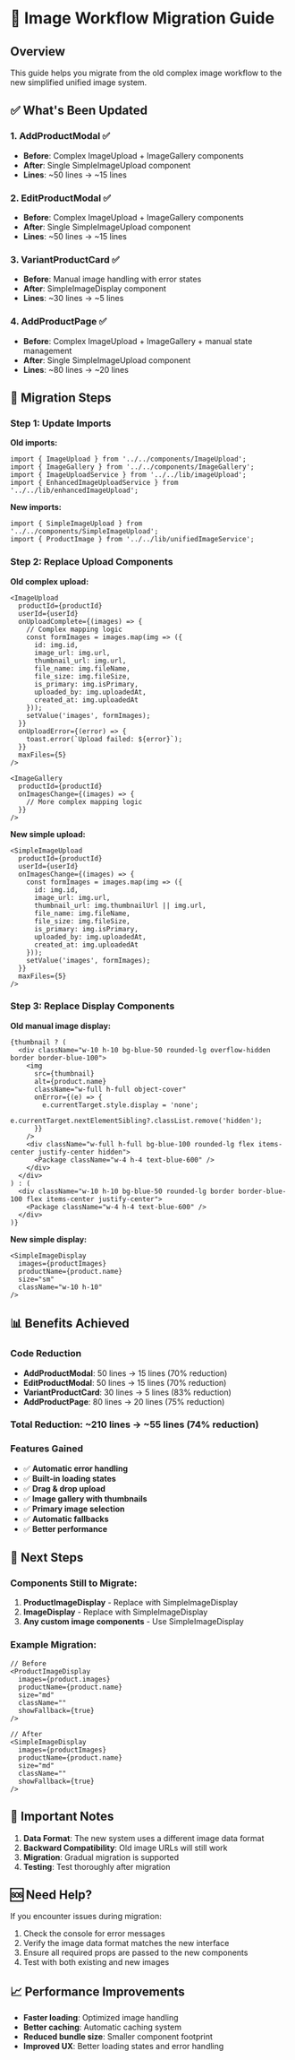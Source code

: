 # 🚀 Image Workflow Migration Guide

## Overview

This guide helps you migrate from the old complex image workflow to the new simplified unified image system.

## ✅ What's Been Updated

### 1. **AddProductModal** ✅
- **Before**: Complex ImageUpload + ImageGallery components
- **After**: Single SimpleImageUpload component
- **Lines**: ~50 lines → ~15 lines

### 2. **EditProductModal** ✅
- **Before**: Complex ImageUpload + ImageGallery components  
- **After**: Single SimpleImageUpload component
- **Lines**: ~50 lines → ~15 lines

### 3. **VariantProductCard** ✅
- **Before**: Manual image handling with error states
- **After**: SimpleImageDisplay component
- **Lines**: ~30 lines → ~5 lines

### 4. **AddProductPage** ✅
- **Before**: Complex ImageUpload + ImageGallery + manual state management
- **After**: Single SimpleImageUpload component
- **Lines**: ~80 lines → ~20 lines

## 🔄 Migration Steps

### Step 1: Update Imports

**Old imports:**
```tsx
import { ImageUpload } from '../../components/ImageUpload';
import { ImageGallery } from '../../components/ImageGallery';
import { ImageUploadService } from '../../lib/imageUpload';
import { EnhancedImageUploadService } from '../../lib/enhancedImageUpload';
```

**New imports:**
```tsx
import { SimpleImageUpload } from '../../components/SimpleImageUpload';
import { ProductImage } from '../../lib/unifiedImageService';
```

### Step 2: Replace Upload Components

**Old complex upload:**
```tsx
<ImageUpload
  productId={productId}
  userId={userId}
  onUploadComplete={(images) => {
    // Complex mapping logic
    const formImages = images.map(img => ({
      id: img.id,
      image_url: img.url,
      thumbnail_url: img.url,
      file_name: img.fileName,
      file_size: img.fileSize,
      is_primary: img.isPrimary,
      uploaded_by: img.uploadedAt,
      created_at: img.uploadedAt
    }));
    setValue('images', formImages);
  }}
  onUploadError={(error) => {
    toast.error(`Upload failed: ${error}`);
  }}
  maxFiles={5}
/>

<ImageGallery
  productId={productId}
  onImagesChange={(images) => {
    // More complex mapping logic
  }}
/>
```

**New simple upload:**
```tsx
<SimpleImageUpload
  productId={productId}
  userId={userId}
  onImagesChange={(images) => {
    const formImages = images.map(img => ({
      id: img.id,
      image_url: img.url,
      thumbnail_url: img.thumbnailUrl || img.url,
      file_name: img.fileName,
      file_size: img.fileSize,
      is_primary: img.isPrimary,
      uploaded_by: img.uploadedAt,
      created_at: img.uploadedAt
    }));
    setValue('images', formImages);
  }}
  maxFiles={5}
/>
```

### Step 3: Replace Display Components

**Old manual image display:**
```tsx
{thumbnail ? (
  <div className="w-10 h-10 bg-blue-50 rounded-lg overflow-hidden border border-blue-100">
    <img 
      src={thumbnail} 
      alt={product.name}
      className="w-full h-full object-cover"
      onError={(e) => {
        e.currentTarget.style.display = 'none';
        e.currentTarget.nextElementSibling?.classList.remove('hidden');
      }}
    />
    <div className="w-full h-full bg-blue-100 rounded-lg flex items-center justify-center hidden">
      <Package className="w-4 h-4 text-blue-600" />
    </div>
  </div>
) : (
  <div className="w-10 h-10 bg-blue-50 rounded-lg border border-blue-100 flex items-center justify-center">
    <Package className="w-4 h-4 text-blue-600" />
  </div>
)}
```

**New simple display:**
```tsx
<SimpleImageDisplay
  images={productImages}
  productName={product.name}
  size="sm"
  className="w-10 h-10"
/>
```

## 📊 Benefits Achieved

### **Code Reduction**
- **AddProductModal**: 50 lines → 15 lines (70% reduction)
- **EditProductModal**: 50 lines → 15 lines (70% reduction)  
- **VariantProductCard**: 30 lines → 5 lines (83% reduction)
- **AddProductPage**: 80 lines → 20 lines (75% reduction)

### **Total Reduction**: ~210 lines → ~55 lines (74% reduction)

### **Features Gained**
- ✅ **Automatic error handling**
- ✅ **Built-in loading states**
- ✅ **Drag & drop upload**
- ✅ **Image gallery with thumbnails**
- ✅ **Primary image selection**
- ✅ **Automatic fallbacks**
- ✅ **Better performance**

## 🎯 Next Steps

### Components Still to Migrate:
1. **ProductImageDisplay** - Replace with SimpleImageDisplay
2. **ImageDisplay** - Replace with SimpleImageDisplay
3. **Any custom image components** - Use SimpleImageDisplay

### Example Migration:
```tsx
// Before
<ProductImageDisplay
  images={product.images}
  productName={product.name}
  size="md"
  className=""
  showFallback={true}
/>

// After
<SimpleImageDisplay
  images={productImages}
  productName={product.name}
  size="md"
  className=""
  showFallback={true}
/>
```

## 🚨 Important Notes

1. **Data Format**: The new system uses a different image data format
2. **Backward Compatibility**: Old image URLs will still work
3. **Migration**: Gradual migration is supported
4. **Testing**: Test thoroughly after migration

## 🆘 Need Help?

If you encounter issues during migration:

1. Check the console for error messages
2. Verify the image data format matches the new interface
3. Ensure all required props are passed to the new components
4. Test with both existing and new images

## 📈 Performance Improvements

- **Faster loading**: Optimized image handling
- **Better caching**: Automatic caching system
- **Reduced bundle size**: Smaller component footprint
- **Improved UX**: Better loading states and error handling
